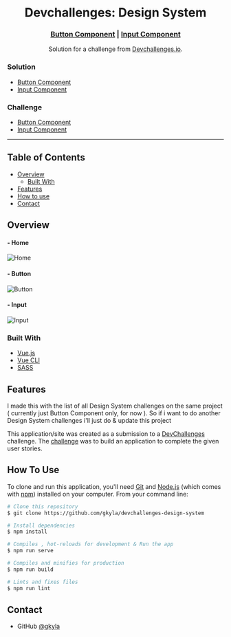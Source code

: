 <!-- Please update value in the {}  -->

<h1 align="center">Devchallenges: Design System</h1>
<h3 align="center">  <a href="https://gkyla-dev-design-system.netlify.app/buttons" target="_blank">Button Component</a>  | <a href="https://gkyla-dev-design-system.netlify.app/inputs" target="_blank">Input Component</a> </h3>

<div align="center">
   Solution for a challenge from  <a href="http://devchallenges.io" target="_blank">Devchallenges.io</a>.
</div>

### Solution

-  [Button Component](https://devchallenges.io/solutions/XdTuXFDgN6QrUGfIZK0X)
-  [Input Component](#)

### Challenge

-  [Button Component](https://devchallenges.io/challenges/ohgVTyJCbm5OZyTB2gNY)
-  [Input Component](#)

<hr>

<!-- TABLE OF CONTENTS -->

## Table of Contents

-  [Overview](#overview)
   -  [Built With](#built-with)
-  [Features](#features)
-  [How to use](#how-to-use)
-  [Contact](#contact)

<!-- OVERVIEW -->

## Overview

#### - Home

![Home](https://user-images.githubusercontent.com/67510503/103363564-f3a03700-4aed-11eb-92ca-4e554176ef3b.png)

#### - Button

![Button](https://user-images.githubusercontent.com/67510503/103363566-f4d16400-4aed-11eb-98ca-59bb6df179e4.png)

#### - Input

![Input](https://user-images.githubusercontent.com/67510503/103363561-f26f0a00-4aed-11eb-805f-8a8f607765e8.png)

### Built With

<!-- This section should list any major frameworks that you built your project using. Here are a few examples.-->

-  [Vue.js](https://vuejs.org/)
-  [Vue CLI](https://cli.vuejs.org/)
-  [SASS](https://sass-lang.com/)

## Features

<!-- List the features of your application or follow the template. Don't share the figma file here :) -->

I made this with the list of all Design System challenges on the same project ( currently just Button Component only, for now ). So if i want to do another Design System challenges i'll just do & update this project

This application/site was created as a submission to a [DevChallenges](https://devchallenges.io/challenges) challenge. The [challenge](https://devchallenges.io/challenges/ohgVTyJCbm5OZyTB2gNY) was to build an application to complete the given user stories.

## How To Use

<!-- This is an example, please update according to your application -->

To clone and run this application, you'll need [Git](https://git-scm.com) and [Node.js](https://nodejs.org/en/download/) (which comes with [npm](http://npmjs.com)) installed on your computer. From your command line:

```bash
# Clone this repository
$ git clone https://github.com/gkyla/devchallenges-design-system

# Install dependencies
$ npm install

# Compiles , hot-reloads for development & Run the app
$ npm run serve

# Compiles and minifies for production
$ npm run build

# Lints and fixes files
$ npm run lint
```

## Contact

-  GitHub [@gkyla](https://github.com/gkyla)
